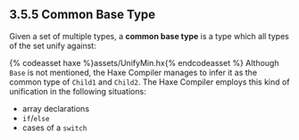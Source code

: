 ## 3.5.5 Common Base Type

Given a set of multiple types, a **common base type** is a type which all types of the set unify against:

{% codeasset haxe %}assets/UnifyMin.hx{% endcodeasset %}
Although `Base` is not mentioned, the Haxe Compiler manages to infer it as the common type of `Child1` and `Child2`. The Haxe Compiler employs this kind of unification in the following situations:

* array declarations
* `if`/`else`
* cases of a `switch`
